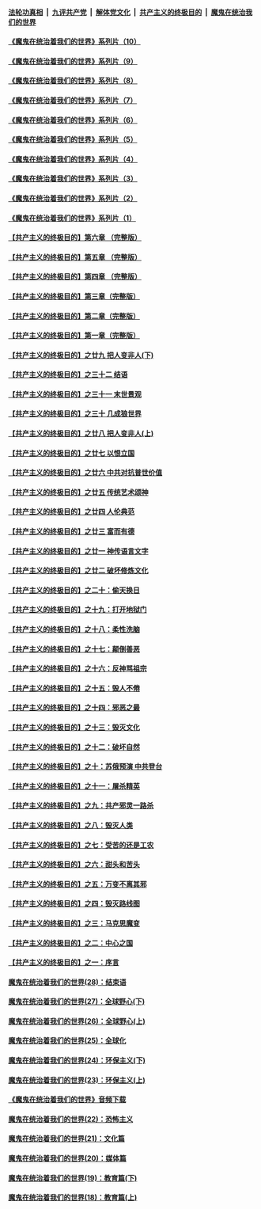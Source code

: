 ####  [法轮功真相](../../../../basic/blob/master/README.md?t=08011602) &nbsp;|&nbsp; [九评共产党](../../../../9ping.md/blob/master/README.md?t=08011602) &nbsp;|&nbsp; [解体党文化](../../../../jtdwh.md/blob/master/README.md?t=08011602)  &nbsp;|&nbsp; [共产主义的终极目的](../../../../gczydzjmd.md/blob/master/README.md?t=08011602) &nbsp;|&nbsp; [魔鬼在统治我们的世界](../../../../mgztzwmdsj.md/blob/master/README.md?t=08011602) 

#### [《魔鬼在统治着我们的世界》系列片（10）](../pages/nsc422/n12292670.md?t=08011602) 

#### [《魔鬼在统治着我们的世界》系列片（9）](../pages/nsc422/n12290859.md?t=08011602) 

#### [《魔鬼在统治着我们的世界》系列片（8）](../pages/nsc422/n12287445.md?t=08011602) 

#### [《魔鬼在统治着我们的世界》系列片（7）](../pages/nsc422/n12283425.md?t=08011602) 

#### [《魔鬼在统治着我们的世界》系列片（6）](../pages/nsc422/n12282314.md?t=08011602) 

#### [《魔鬼在统治着我们的世界》系列片（5）](../pages/nsc422/n12281419.md?t=08011602) 

#### [《魔鬼在统治着我们的世界》系列片（4）](../pages/nsc422/n12274024.md?t=08011602) 

#### [《魔鬼在统治着我们的世界》系列片（3）](../pages/nsc422/n12271322.md?t=08011602) 

#### [《魔鬼在统治着我们的世界》系列片（2）](../pages/nsc422/n12269049.md?t=08011602) 

#### [《魔鬼在统治着我们的世界》系列片（1）](../pages/nsc422/n12267575.md?t=08011602) 

#### [【共产主义的终极目的】第六章 （完整版）](../pages/nsc422/n11428913.md?t=08011602) 

#### [【共产主义的终极目的】第五章 （完整版）](../pages/nsc422/n11428912.md?t=08011602) 

#### [【共产主义的终极目的】第四章 （完整版）](../pages/nsc422/n11428907.md?t=08011602) 

#### [【共产主义的终极目的】第三章（完整版）](../pages/nsc422/n11428848.md?t=08011602) 

#### [【共产主义的终极目的】第二章（完整版）](../pages/nsc422/n11428831.md?t=08011602) 

#### [【共产主义的终极目的】第一章（完整版）](../pages/nsc422/n11417651.md?t=08011602) 

#### [【共产主义的终极目的】之廿九 把人变非人(下)](../pages/nsc422/n11344140.md?t=08011602) 

#### [【共产主义的终极目的】之三十二 结语](../pages/nsc422/n11360535.md?t=08011602) 

#### [【共产主义的终极目的】之三十一 末世景观](../pages/nsc422/n11351129.md?t=08011602) 

#### [【共产主义的终极目的】之三十 几成狼世界](../pages/nsc422/n11348280.md?t=08011602) 

#### [【共产主义的终极目的】之廿八 把人变非人(上)](../pages/nsc422/n11340492.md?t=08011602) 

#### [【共产主义的终极目的】之廿七 以恨立国](../pages/nsc422/n11336944.md?t=08011602) 

#### [【共产主义的终极目的】之廿六 中共对抗普世价值](../pages/nsc422/n11324785.md?t=08011602) 

#### [【共产主义的终极目的】之廿五 传统艺术颂神](../pages/nsc422/n11296396.md?t=08011602) 

#### [【共产主义的终极目的】之廿四 人伦典范](../pages/nsc422/n11296397.md?t=08011602) 

#### [【共产主义的终极目的】之廿三 富而有德](../pages/nsc422/n11283598.md?t=08011602) 

#### [【共产主义的终极目的】之廿一 神传语言文字](../pages/nsc422/n11263265.md?t=08011602) 

#### [【共产主义的终极目的】之廿二 破坏修炼文化](../pages/nsc422/n11245728.md?t=08011602) 

#### [【共产主义的终极目的】之二十：偷天换日](../pages/nsc422/n11238846.md?t=08011602) 

#### [【共产主义的终极目的】之十九：打开地狱门](../pages/nsc422/n11206376.md?t=08011602) 

#### [【共产主义的终极目的】之十八：柔性洗脑](../pages/nsc422/n11199994.md?t=08011602) 

#### [【共产主义的终极目的】之十七：颠倒善恶](../pages/nsc422/n11179782.md?t=08011602) 

#### [【共产主义的终极目的】之十六：反神骂祖宗](../pages/nsc422/n11166798.md?t=08011602) 

#### [【共产主义的终极目的】之十五：毁人不倦](../pages/nsc422/n11166792.md?t=08011602) 

#### [【共产主义的终极目的】之十四：邪恶之最](../pages/nsc422/n11150249.md?t=08011602) 

#### [【共产主义的终极目的】之十三：毁灭文化](../pages/nsc422/n11135227.md?t=08011602) 

#### [【共产主义的终极目的】之十二：破坏自然](../pages/nsc422/n11135214.md?t=08011602) 

#### [【共产主义的终极目的】之十：苏俄预演 中共登台](../pages/nsc422/n11118424.md?t=08011602) 

#### [【共产主义的终极目的】之十一：屠杀精英](../pages/nsc422/n11118442.md?t=08011602) 

#### [【共产主义的终极目的】之九：共产邪灵一路杀](../pages/nsc422/n11114139.md?t=08011602) 

#### [【共产主义的终极目的】之八：毁灭人类](../pages/nsc422/n11108503.md?t=08011602) 

#### [【共产主义的终极目的】之七：受苦的还是工农](../pages/nsc422/n11101809.md?t=08011602) 

#### [【共产主义的终极目的】之六：甜头和苦头](../pages/nsc422/n11096971.md?t=08011602) 

#### [【共产主义的终极目的】之五：万变不离其邪](../pages/nsc422/n11091285.md?t=08011602) 

#### [【共产主义的终极目的】之四：毁灭路线图](../pages/nsc422/n11086284.md?t=08011602) 

#### [【共产主义的终极目的】之三：马克思魔变](../pages/nsc422/n11061941.md?t=08011602) 

#### [【共产主义的终极目的】之二：中心之国](../pages/nsc422/n11047728.md?t=08011602) 

#### [【共产主义的终极目的】之一：序言](../pages/nsc422/n11086077.md?t=08011602) 

#### [魔鬼在统治着我们的世界(28)：结束语](../pages/nsc422/n10936246.md?t=08011602) 

#### [魔鬼在统治着我们的世界(27)：全球野心(下)](../pages/nsc422/n10928319.md?t=08011602) 

#### [魔鬼在统治着我们的世界(26)：全球野心(上)](../pages/nsc422/n10900318.md?t=08011602) 

#### [魔鬼在统治着我们的世界(25)：全球化](../pages/nsc422/n10788205.md?t=08011602) 

#### [魔鬼在统治着我们的世界(24)：环保主义(下)](../pages/nsc422/n10695307.md?t=08011602) 

#### [魔鬼在统治着我们的世界(23)：环保主义(上)](../pages/nsc422/n10688613.md?t=08011602) 

#### [《魔鬼在统治着我们的世界》音频下载](../pages/nsc422/n10635553.md?t=08011602) 

#### [魔鬼在统治着我们的世界(22)：恐怖主义](../pages/nsc422/n10614727.md?t=08011602) 

#### [魔鬼在统治着我们的世界(21)：文化篇](../pages/nsc422/n10597706.md?t=08011602) 

#### [魔鬼在统治着我们的世界(20)：媒体篇](../pages/nsc422/n10586579.md?t=08011602) 

#### [魔鬼在统治着我们的世界(19)：教育篇(下)](../pages/nsc422/n10564808.md?t=08011602) 

#### [魔鬼在统治着我们的世界(18)：教育篇(上)](../pages/nsc422/n10526970.md?t=08011602) 


